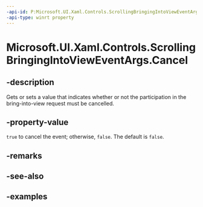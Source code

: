 ```yaml
---
-api-id: P:Microsoft.UI.Xaml.Controls.ScrollingBringingIntoViewEventArgs.Cancel
-api-type: winrt property
---
```


# Microsoft.UI.Xaml.Controls.ScrollingBringingIntoViewEventArgs.Cancel

<!--
public bool Cancel { get; set; }
-->

## -description

Gets or sets a value that indicates whether or not the participation in the bring-into-view request must be cancelled.

## -property-value

`true` to cancel the event; otherwise, `false`. The default is `false`.

## -remarks

## -see-also

## -examples
